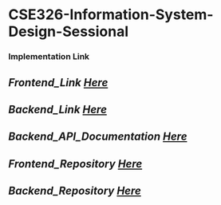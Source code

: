 # CSE326-Information-System-Design-Sessional

### Implementation Link
## _Frontend_Link_ [_*Here*_](https://khaboadvancedrecipesearch.netlify.app/)
## _Backend_Link_ [_*Here*_](https://khabo.pythonanywhere.com/)
## _Backend_API_Documentation_ [_*Here*_](https://khabo.pythonanywhere.com/api/schema/docs/)
## _Frontend_Repository_ [_*Here*_](https://github.com/Unsmartguy1099/Khabo_frontend_saif)
## _Backend_Repository_ [_*Here*_](https://github.com/Anamul-Hoque-Emtiaj/Khabo-Backend)